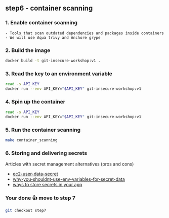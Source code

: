 ## step6 - container scanning

### 1. Enable container scanning
```
- Tools that scan outdated dependencies and packages inside containers
- We will use Aqua trivy and Anchore grype
```

### 2. Build the image
```bash
docker build -t git-insecure-workshop:v1 .
```

### 3. Read the key to an environment variable
```bash
read -s API_KEY
docker run --env API_KEY="$API_KEY" git-insecure-workshop:v1
```

### 4. Spin up the container
```bash
read -s API_KEY
docker run --env API_KEY="$API_KEY" git-insecure-workshop:v1
```

### 5. Run the container scanning
```bash
make container_scanning
```

### 6. Storing and delivering secrets
Articles with secret management alternatives (pros and cons)    
- [ec2-user-data-secret ](https://filip5114.github.io/ec2-user-data-secret)   
- [why-you-shouldnt-use-env-variables-for-secret-data](https://diogomonica.com/2017/03/27/why-you-shouldnt-use-env-variables-for-secret-data)   
- [ways to store secrets in your app](https://medium.com/poka-techblog/the-best-way-to-store-secrets-in-your-app-is-not-to-store-secrets-in-your-app-308a6807d3ed)    


### Your done 👍 move to step 7
```bash
git checkout step7
```
